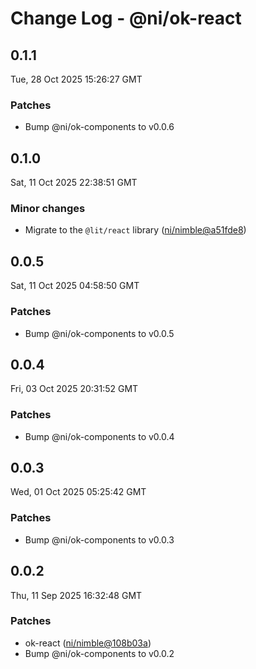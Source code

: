 # Change Log - @ni/ok-react

<!-- This log was last generated on Tue, 28 Oct 2025 15:26:27 GMT and should not be manually modified. -->

<!-- Start content -->

## 0.1.1

Tue, 28 Oct 2025 15:26:27 GMT

### Patches

- Bump @ni/ok-components to v0.0.6

## 0.1.0

Sat, 11 Oct 2025 22:38:51 GMT

### Minor changes

- Migrate to the `@lit/react` library ([ni/nimble@a51fde8](https://github.com/ni/nimble/commit/a51fde8baec7d112a585a8da9303b0c0d06752ff))

## 0.0.5

Sat, 11 Oct 2025 04:58:50 GMT

### Patches

- Bump @ni/ok-components to v0.0.5

## 0.0.4

Fri, 03 Oct 2025 20:31:52 GMT

### Patches

- Bump @ni/ok-components to v0.0.4

## 0.0.3

Wed, 01 Oct 2025 05:25:42 GMT

### Patches

- Bump @ni/ok-components to v0.0.3

## 0.0.2

Thu, 11 Sep 2025 16:32:48 GMT

### Patches

- ok-react ([ni/nimble@108b03a](https://github.com/ni/nimble/commit/108b03a39520fe996e920c83989a57d2fe0aad41))
- Bump @ni/ok-components to v0.0.2
